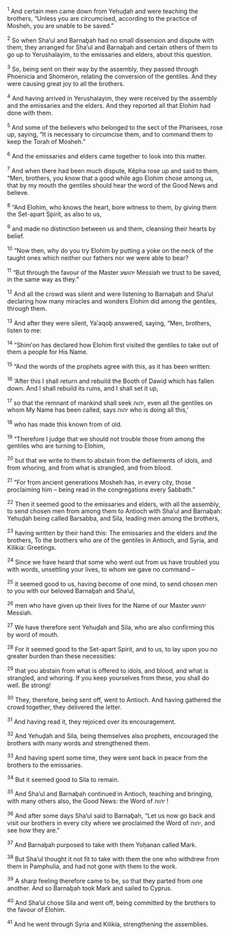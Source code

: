 <sup>1</sup> And certain men came down from Yehuḏah and were teaching the brothers, “Unless you are circumcised, according to the practice of Mosheh, you are unable to be saved.”

<sup>2</sup> So when Sha’ul and Barnaḇah had no small dissension and dispute with them, they arranged for Sha’ul and Barnaḇah and certain others of them to go up to Yerushalayim, to the emissaries and elders, about this question.

<sup>3</sup> So, being sent on their way by the assembly, they passed through Phoenicia and Shomeron, relating the conversion of the gentiles. And they were causing great joy to all the brothers.

<sup>4</sup> And having arrived in Yerushalayim, they were received by the assembly and the emissaries and the elders. And they reported all that Elohim had done with them.

<sup>5</sup> And some of the believers who belonged to the sect of the Pharisees, rose up, saying, “It is necessary to circumcise them, and to command them to keep the Torah of Mosheh.”

<sup>6</sup> And the emissaries and elders came together to look into this matter.

<sup>7</sup> And when there had been much dispute, Kĕpha rose up and said to them, “Men, brothers, you know that a good while ago Elohim chose among us, that by my mouth the gentiles should hear the word of the Good News and believe.

<sup>8</sup> “And Elohim, who knows the heart, bore witness to them, by giving them the Set-apart Spirit, as also to us,

<sup>9</sup> and made no distinction between us and them, cleansing their hearts by belief.

<sup>10</sup> “Now then, why do you try Elohim by putting a yoke on the neck of the taught ones which neither our fathers nor we were able to bear?

<sup>11</sup> “But through the favour of the Master יהושע Messiah we trust to be saved, in the same way as they.”

<sup>12</sup> And all the crowd was silent and were listening to Barnaḇah and Sha’ul declaring how many miracles and wonders Elohim did among the gentiles, through them.

<sup>13</sup> And after they were silent, Ya‛aqoḇ answered, saying, “Men, brothers, listen to me:

<sup>14</sup> “Shim‛on has declared how Elohim first visited the gentiles to take out of them a people for His Name.

<sup>15</sup> “And the words of the prophets agree with this, as it has been written:

<sup>16</sup> ‘After this I shall return and rebuild the Booth of Dawiḏ which has fallen down. And I shall rebuild its ruins, and I shall set it up,

<sup>17</sup> so that the remnant of mankind shall seek יהוה, even all the gentiles on whom My Name has been called, says יהוה who is doing all this,’

<sup>18</sup> who has made this known from of old.

<sup>19</sup> “Therefore I judge that we should not trouble those from among the gentiles who are turning to Elohim,

<sup>20</sup> but that we write to them to abstain from the defilements of idols, and from whoring, and from what is strangled, and from blood.

<sup>21</sup> “For from ancient generations Mosheh has, in every city, those proclaiming him – being read in the congregations every Sabbath.”

<sup>22</sup> Then it seemed good to the emissaries and elders, with all the assembly, to send chosen men from among them to Antioch with Sha’ul and Barnaḇah: Yehuḏah being called Barsabba, and Sila, leading men among the brothers,

<sup>23</sup> having written by their hand this: The emissaries and the elders and the brothers, To the brothers who are of the gentiles in Antioch, and Syria, and Kilikia: Greetings.

<sup>24</sup> Since we have heard that some who went out from us have troubled you with words, unsettling your lives, to whom we gave no command –

<sup>25</sup> it seemed good to us, having become of one mind, to send chosen men to you with our beloved Barnaḇah and Sha’ul,

<sup>26</sup> men who have given up their lives for the Name of our Master יהושע Messiah.

<sup>27</sup> We have therefore sent Yehuḏah and Sila, who are also confirming this by word of mouth.

<sup>28</sup> For it seemed good to the Set-apart Spirit, and to us, to lay upon you no greater burden than these necessities:

<sup>29</sup> that you abstain from what is offered to idols, and blood, and what is strangled, and whoring. If you keep yourselves from these, you shall do well. Be strong!

<sup>30</sup> They, therefore, being sent off, went to Antioch. And having gathered the crowd together, they delivered the letter.

<sup>31</sup> And having read it, they rejoiced over its encouragement.

<sup>32</sup> And Yehuḏah and Sila, being themselves also prophets, encouraged the brothers with many words and strengthened them.

<sup>33</sup> And having spent some time, they were sent back in peace from the brothers to the emissaries.

<sup>34</sup> But it seemed good to Sila to remain.

<sup>35</sup> And Sha’ul and Barnaḇah continued in Antioch, teaching and bringing, with many others also, the Good News: the Word of יהוה !

<sup>36</sup> And after some days Sha’ul said to Barnaḇah, “Let us now go back and visit our brothers in every city where we proclaimed the Word of יהוה, and see how they are.”

<sup>37</sup> And Barnaḇah purposed to take with them Yoḥanan called Mark.

<sup>38</sup> But Sha’ul thought it not fit to take with them the one who withdrew from them in Pamphulia, and had not gone with them to the work.

<sup>39</sup> A sharp feeling therefore came to be, so that they parted from one another. And so Barnaḇah took Mark and sailed to Cyprus.

<sup>40</sup> And Sha’ul chose Sila and went off, being committed by the brothers to the favour of Elohim.

<sup>41</sup> And he went through Syria and Kilikia, strengthening the assemblies.

